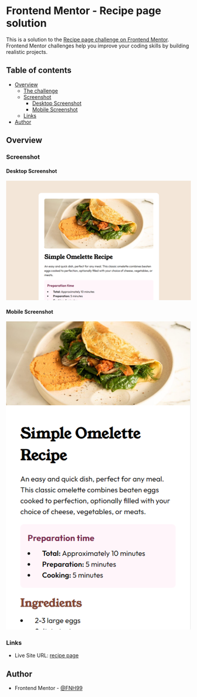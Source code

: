 # Frontend Mentor - Recipe page solution

This is a solution to the [Recipe page challenge on Frontend Mentor](https://www.frontendmentor.io/challenges/recipe-page-KiTsR8QQKm). Frontend Mentor challenges help you improve your coding skills by building realistic projects. 

## Table of contents

- [Overview](#overview)
  - [The challenge](#the-challenge)
  - [Screenshot](#screenshot)
    - [Desktop Screenshot](#desktop-screenshot)
    - [Mobile Screenshot](#mobile-screenshot)
  - [Links](#links)
- [Author](#author)

## Overview

### Screenshot

#### Desktop Screenshot
![](https://github.com/FNH99/recipe-page-main/blob/main/design/screenshot-desktop.png)

#### Mobile Screenshot
![](https://github.com/FNH99/recipe-page-main/blob/main/design/screenshot-mobile.png)

### Links

- Live Site URL: [recipe page](https://recipe-page-main-tau.vercel.app)

## Author

- Frontend Mentor - [@FNH99](https://www.frontendmentor.io/profile/FNH99)

